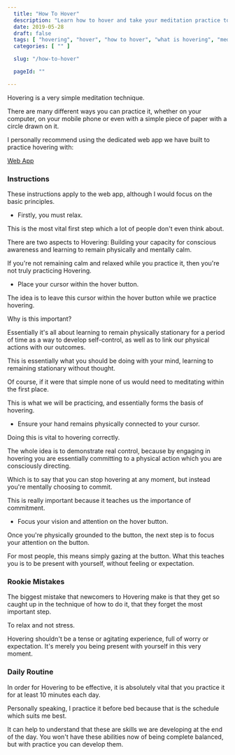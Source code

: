 ```yaml
---
  title: "How To Hover"
  description: "Learn how to hover and take your meditation practice to the next level."
  date: 2019-05-28
  draft: false
  tags: [ "hovering", "hover", "how to hover", "what is hovering", "meditation", "meditation technique", "porn addiction recovery", "neverfap deluxe", "neverfap" ]
  categories: [ "" ]

  slug: "/how-to-hover"

  pageId: ""

---
```


Hovering is a very simple meditation technique.

There are many different ways you can practice it, whether on your computer, on your mobile phone or even with a simple piece of paper with a circle drawn on it. 

I personally recommend using the dedicated web app we have built to practice hovering with:

<a href="https://hovering.neverfapdeluxe.com/" class="link">Web App</a>


<h3>Instructions</h3>

These instructions apply to the web app, although I would focus on the basic principles. 


- Firstly, you must relax.

This is the most vital first step which a lot of people don't even think about.

There are two aspects to Hovering: Building your capacity for conscious awareness and learning to remain physically and mentally calm.

If you're not remaining calm and relaxed while you practice it, then you're not truly practicing Hovering.


- Place your cursor within the hover button.

The idea is to leave this cursor within the hover button while we practice hovering.

Why is this important?

Essentially it's all about learning to remain physically stationary for a period of time as a way to develop self-control, as well as to link our physical actions with our outcomes.

This is essentially what you should be doing with your mind, learning to remaining stationary without thought.

Of course, if it were that simple none of us would need to meditating within the first place.

This is what we will be practicing, and essentially forms the basis of hovering.


- Ensure your hand remains physically connected to your cursor.

Doing this is vital to hovering correctly. 

The whole idea is to demonstrate real control, because by engaging in hovering you are essentially committing to a physical action which you are consciously directing.

Which is to say that you can stop hovering at any moment, but instead you're mentally choosing to commit.

This is really important because it teaches us the importance of commitment.


- Focus your vision and attention on the hover button.

Once you're physically grounded to the button, the next step is to focus your attention on the button. 

For most people, this means simply gazing at the button. What this teaches you is to be present with yourself, without feeling or expectation.


<h3>Rookie Mistakes</h3>

The biggest mistake that newcomers to Hovering make is that they get so caught up in the technique of how to do it, that they forget the most important step. 

To relax and not stress. 

Hovering shouldn't be a tense or agitating experience, full of worry or expectation. It's merely you being present with yourself in this very moment. 


<h3>Daily Routine</h3>

In order for Hovering to be effective, it is absolutely vital that you practice it for at least 10 minutes each day. 

Personally speaking, I practice it before bed because that is the schedule which suits me best.

It can help to understand that these are skills we are developing at the end of the day. You won't have these abilities now of being complete balanced, but with practice you can develop them.
